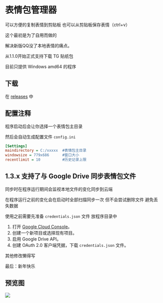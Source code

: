 # 表情包管理器
可以方便的复制表情到剪贴板 也可以从剪贴板保存表情（ctrl+v）

这个最初是为了自用而做的

解决新版QQ没了本地表情的痛点。

从1.1.0开始正式支持下载 TG 贴纸包

目前只提供 Windows amd64 的程序

## 下载

在 [releases](https://github.com/morinoyuki/emoji-manager-releases/releases) 中

## 配置注释

程序启动后会让你选择一个表情包主目录

然后会自动生成配置文件 `config.ini`

```Ini
[Settings]
maindirectory = C:/xxxxx  #表情包主目录
windowsize = 779x686      #窗口大小
recentlimit = 10          #历史记录上限
```

## 1.3.x 支持了与 Google Drive 同步表情包文件
同步时在程序运行期间会监视本地文件的变化同步到云端

在程序运行之前的变化会在启动时全部扫描同步一次 但不会尝试删除文件 避免丢失数据

使用之前需要先准备 `credentials.json` 文件 放程序目录中

1. 打开 [Google Cloud Console](https://console.cloud.google.com/)。
2. 创建一个新项目或选择现有项目。
3. 启用 Google Drive API。
4. 创建 OAuth 2.0 客户端凭据，下载 `credentials.json` 文件。

其他修改懒得写

最后：新年快乐

## 预览图
![](c8a2cccf44574c830449953fb1d4d0dc.gif)
